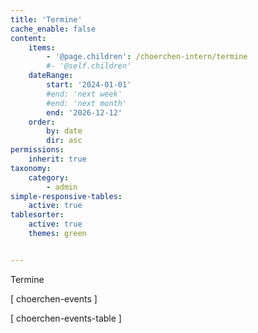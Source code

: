```yaml
---
title: 'Termine'
cache_enable: false
content:
    items:
        - '@page.children': /choerchen-intern/termine
        #- '@self.children'
    dateRange:
        start: '2024-01-01'
        #end: 'next week'
        #end: 'next month'
        end: '2026-12-12'
    order:
        by: date
        dir: asc
permissions:
    inherit: true
taxonomy:
    category:
        - admin
simple-responsive-tables:
    active: true
tablesorter:
    active: true
    themes: green


---
```


<span class="h2">Termine</span>

[ choerchen-events ]


[ choerchen-events-table ]
